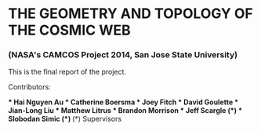 # THE GEOMETRY AND TOPOLOGY OF THE COSMIC WEB
### (NASA's CAMCOS Project 2014, San Jose State University)
This is the final report of the project.

Contributors:

<b>
* Hai Nguyen Au
* Catherine Boersma
* Joey Fitch
* David Goulette
* Jian-Long Liu
* Matthew Litrus
* Brandon Morrison
* Jeff Scargle (*)
* Slobodan Simic (*)


</b>
(*) Supervisors
